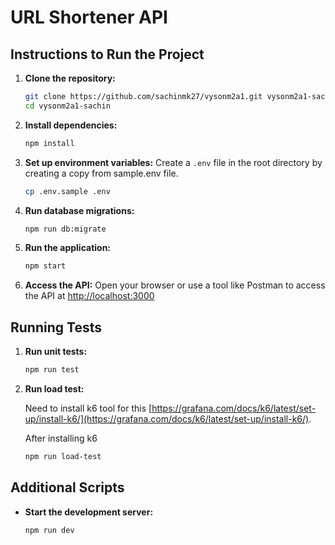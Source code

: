 # URL Shortener API

## Instructions to Run the Project

1. **Clone the repository:**

   ```bash
   git clone https://github.com/sachinmk27/vysonm2a1.git vysonm2a1-sachin
   cd vysonm2a1-sachin
   ```

2. **Install dependencies:**

   ```bash
   npm install
   ```

3. **Set up environment variables:**
   Create a `.env` file in the root directory by creating a copy from sample.env file.

   ```bash
   cp .env.sample .env
   ```

4. **Run database migrations:**

   ```bash
   npm run db:migrate
   ```

5. **Run the application:**

   ```bash
   npm start
   ```

6. **Access the API:**
   Open your browser or use a tool like Postman to access the API at [http://localhost:3000](http://localhost:3000)

## Running Tests

1. **Run unit tests:**

   ```bash
   npm run test
   ```

2. **Run load test:**

   Need to install k6 tool for this [https://grafana.com/docs/k6/latest/set-up/install-k6/](https://grafana.com/docs/k6/latest/set-up/install-k6/).

   After installing k6

   ```bash
   npm run load-test
   ```

## Additional Scripts

- **Start the development server:**

  ```bash
  npm run dev
  ```
